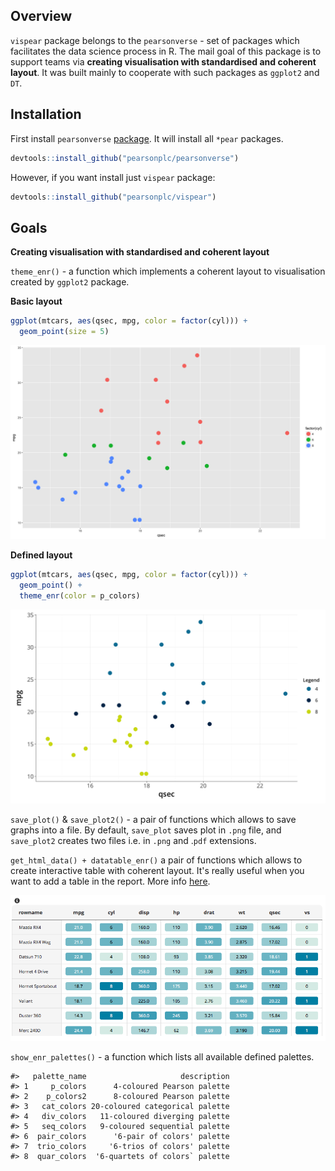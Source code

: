 <!-- README.md is generated from README.Rmd. Please edit that file -->
Overview
--------

`vispear` package belongs to the `pearsonverse` - set of packages which facilitates the data science process in R. The mail goal of this package is to support teams via **creating visualisation with standardised and coherent layout**. It was built mainly to cooperate with such packages as `ggplot2` and `DT`.

Installation
------------

First install `pearsonverse` [package](https://github.com/pearsonplc/pearsonverse). It will install all `*pear` packages.

``` r
devtools::install_github("pearsonplc/pearsonverse")
```

However, if you want install just `vispear` package:

``` r
devtools::install_github("pearsonplc/vispear")
```

Goals
-----

**Creating visualisation with standardised and coherent layout**

`theme_enr()` - a function which implements a coherent layout to visualisation created by `ggplot2` package.

**Basic layout**

``` r
ggplot(mtcars, aes(qsec, mpg, color = factor(cyl))) + 
  geom_point(size = 5)
```

![plot](https://raw.githubusercontent.com/pearsonplc/vispear/readme/inst/img/example_plot_basic.png)

**Defined layout**

``` r
ggplot(mtcars, aes(qsec, mpg, color = factor(cyl))) + 
  geom_point() +
  theme_enr(color = p_colors)
```

![plot](https://raw.githubusercontent.com/pearsonplc/vispear/readme/inst/img/example_plot.png)

`save_plot()` & `save_plot2()` - a pair of functions which allows to save graphs into a file. By default, `save_plot` saves plot in `.png` file, and `save_plot2` creates two files i.e. in `.png` and .`pdf` extensions.

`get_html_data() + datatable_enr()` a pair of functions which allows to create interactive table with coherent layout. It's really useful when you want to add a table in the report. More info <a href = "http://ea.ioki.pl/~mbogucki/datatable_enr.html" target = '_blank'>here</a>.

![datatable\_enr](https://raw.githubusercontent.com/pearsonplc/vispear/readme/inst/img/datatable_enr.png)

`show_enr_palettes()` - a function which lists all available defined palettes.

    #>   palette_name                     description
    #> 1     p_colors      4-coloured Pearson palette
    #> 2    p_colors2      8-coloured Pearson palette
    #> 3   cat_colors 20-coloured categorical palette
    #> 4   div_colors   11-coloured diverging palette
    #> 5   seq_colors   9-coloured sequential palette
    #> 6  pair_colors      '6-pair of colors' palette
    #> 7  trio_colors     '6-trios of colors' palette
    #> 8  quar_colors  '6-quartets of colors` palette
